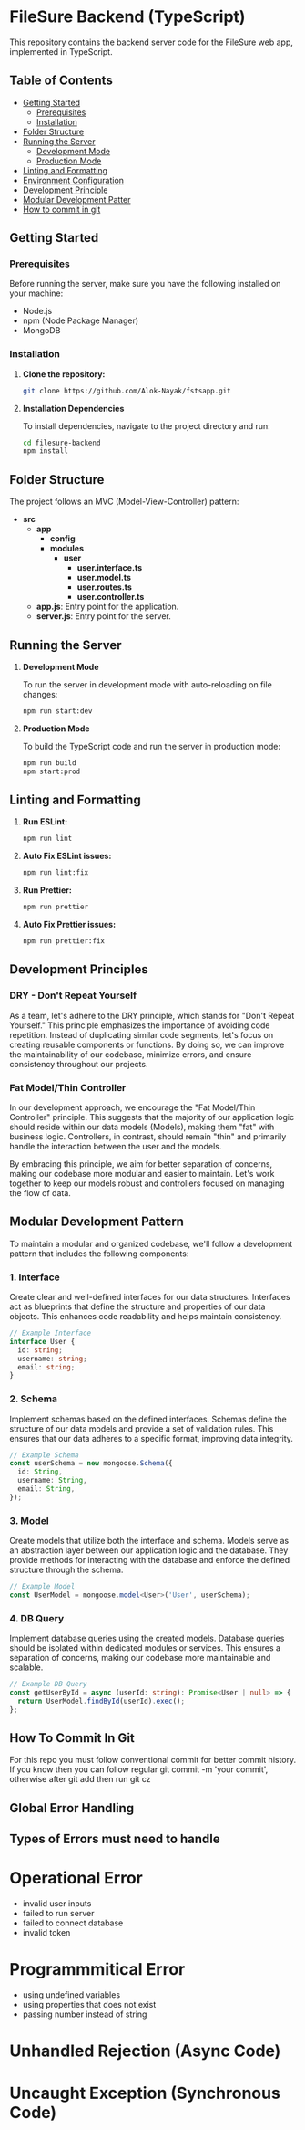 # FileSure Backend (TypeScript)

This repository contains the backend server code for the FileSure web app, implemented in TypeScript.

## Table of Contents

- [Getting Started](#getting-started)
  - [Prerequisites](#prerequisites)
  - [Installation](#installation)
- [Folder Structure](#folder-structure)
- [Running the Server](#running-the-server)
  - [Development Mode](#development-mode)
  - [Production Mode](#production-mode)
- [Linting and Formatting](#linting-and-formatting)
- [Environment Configuration](#environment-configuration)
- [Development Principle](#development-principles)
- [Modular Development Patter](#modular-development-pattern)
- [How to commit in git](#how-to-commit-in-git)
<!-- - [Dependencies](#dependencies)
- [License](#license) -->

## Getting Started

### Prerequisites

Before running the server, make sure you have the following installed on your machine:

- Node.js
- npm (Node Package Manager)
- MongoDB

### Installation

1. **Clone the repository:**

   ```bash
   git clone https://github.com/Alok-Nayak/fstsapp.git

   ```

2. **Installation Dependencies**

   To install dependencies, navigate to the project directory and run:

   ```bash
   cd filesure-backend
   npm install
   ```

## Folder Structure

The project follows an MVC (Model-View-Controller) pattern:

- **src**
  - **app**
    - **config**
    - **modules**
      - **user**
        - **user.interface.ts**
        - **user.model.ts**
        - **user.routes.ts**
        - **user.controller.ts**
  - **app.js**: Entry point for the application.
  - **server.js**: Entry point for the server.

## Running the Server

1. **Development Mode**

   To run the server in development mode with auto-reloading on file changes:

   ```bash
   npm run start:dev
   ```

1. **Production Mode**

   To build the TypeScript code and run the server in production mode:

   ```bash
   npm run build
   npm start:prod
   ```

## Linting and Formatting

1. **Run ESLint:**

   ```bash
   npm run lint
   ```

1. **Auto Fix ESLint issues:**

   ```bash
   npm run lint:fix
   ```

1. **Run Prettier:**

   ```bash
   npm run prettier
   ```

1. **Auto Fix Prettier issues:**

   ```bash
   npm run prettier:fix
   ```

## Development Principles

### DRY - Don't Repeat Yourself

As a team, let's adhere to the DRY principle, which stands for "Don't Repeat Yourself." This principle emphasizes the importance of avoiding code repetition. Instead of duplicating similar code segments, let's focus on creating reusable components or functions. By doing so, we can improve the maintainability of our codebase, minimize errors, and ensure consistency throughout our projects.

### Fat Model/Thin Controller

In our development approach, we encourage the "Fat Model/Thin Controller" principle. This suggests that the majority of our application logic should reside within our data models (Models), making them "fat" with business logic. Controllers, in contrast, should remain "thin" and primarily handle the interaction between the user and the models.

By embracing this principle, we aim for better separation of concerns, making our codebase more modular and easier to maintain. Let's work together to keep our models robust and controllers focused on managing the flow of data.

## Modular Development Pattern

To maintain a modular and organized codebase, we'll follow a development pattern that includes the following components:

### 1. Interface

Create clear and well-defined interfaces for our data structures. Interfaces act as blueprints that define the structure and properties of our data objects. This enhances code readability and helps maintain consistency.

```typescript
// Example Interface
interface User {
  id: string;
  username: string;
  email: string;
}
```

### 2. Schema

Implement schemas based on the defined interfaces. Schemas define the structure of our data models and provide a set of validation rules. This ensures that our data adheres to a specific format, improving data integrity.

```typescript
// Example Schema
const userSchema = new mongoose.Schema({
  id: String,
  username: String,
  email: String,
});
```

### 3. Model

Create models that utilize both the interface and schema. Models serve as an abstraction layer between our application logic and the database. They provide methods for interacting with the database and enforce the defined structure through the schema.

```typescript
// Example Model
const UserModel = mongoose.model<User>('User', userSchema);
```

### 4. DB Query

Implement database queries using the created models. Database queries should be isolated within dedicated modules or services. This ensures a separation of concerns, making our codebase more maintainable and scalable.

```typescript
// Example DB Query
const getUserById = async (userId: string): Promise<User | null> => {
  return UserModel.findById(userId).exec();
};
```

## How To Commit In Git

For this repo you must follow conventional commit for better commit history. If you know then you can follow regular git commit -m 'your commit', otherwise after git add then run git cz

## Global Error Handling

## Types of Errors must need to handle

# Operational Error

- invalid user inputs
- failed to run server
- failed to connect database
- invalid token

# Programmmitical Error

- using undefined variables
- using properties that does not exist
- passing number instead of string

# Unhandled Rejection (Async Code)
# Uncaught Exception (Synchronous Code)
